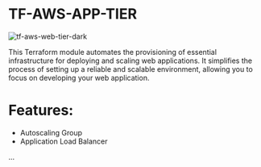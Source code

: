 # TF-AWS-APP-TIER

![tf-aws-web-tier-dark](https://github.com/owen-eternal/tf-aws-app-tier-mod/assets/68030544/1df2e2c9-4dcd-419d-b376-a7f3c03bc353)

This Terraform module automates the provisioning of essential infrastructure for deploying and scaling web applications. It simplifies the process of setting up a reliable and scalable environment, allowing you to focus on developing your web application.

# Features:

- Autoscaling Group
- Application Load Balancer

...

